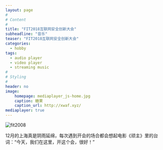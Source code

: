 ```yaml
---
layout: page
#
# Content
#
title: "FIT2018互联网安全创新大会"
subheadline: "音乐"
teaser: "FIT2018互联网安全创新大会"
categories:
  - hobby
tags:
  - audio player
  - video player
  - streaming music
#
# Styling
#
header: no
image:
    homepage: mediaplayer_js-home.jpg
    caption: 糖果
    caption_url: http://xwaf.xyz/
mediaplayer: true
---
```



![fit2008](http://candylab.net/images/blog/fit_waf.jpg)



12月的上海真是阴雨延绵，每次遇到开会的场合都会想起电影《顽主》里的台词：“今天，我们在这里，开这个会，很好！”
